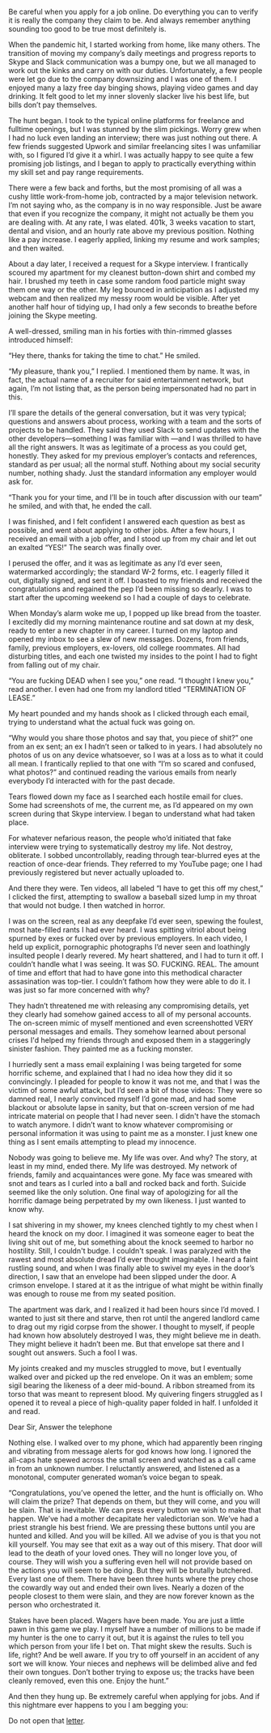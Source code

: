 Be careful when you apply for a job online. Do everything you can to verify it is really the company they claim to be. And always remember anything sounding too good to be true most definitely is. 

When the pandemic hit, I started working from home, like many others. The transition of moving my company’s daily meetings and progress reports to Skype and Slack communication was a bumpy one, but we all managed to work out the kinks and carry on with our duties. Unfortunately, a few people were let go due to the company downsizing and I was one of them. I enjoyed many a lazy free day binging shows, playing video games and day drinking. It felt good to let my inner slovenly slacker live his best life, but bills don’t pay themselves.

The hunt began. I took to the typical online platforms for freelance and fulltime openings, but I was stunned by the slim pickings. Worry grew when I had no luck even landing an interview; there was  just nothing out there. A few friends suggested Upwork and similar freelancing sites I was unfamiliar with, so I figured I’d give it a whirl. I was actually happy to see quite a few promising job listings, and I began to apply to practically everything within my skill set and pay range requirements.

There were a few back and forths, but the most promising of all was a cushy little work-from-home job, contracted by a major television network. I’m not saying who, as the company is in no way responsible. Just be aware that even if you recognize the company, it might not actually be them you are dealing with. At any rate, I was elated. 401k, 3 weeks vacation to start, dental and vision, and an hourly rate above my previous position. Nothing like a pay increase. I eagerly applied, linking my resume and work samples; and then waited.

About a day later, I received a request for a Skype interview. I frantically scoured my apartment for my cleanest button-down shirt and combed my hair. I brushed my teeth in case some random food particle might sway them one way or the other. My leg bounced in anticipation as I adjusted my webcam and then realized my messy room would be visible. After yet another half hour of tidying up, I had only a few seconds to breathe before joining the Skype meeting. 

A well-dressed, smiling man in his forties with thin-rimmed glasses introduced himself:

“Hey there, thanks for taking the time to chat.” He smiled.

“My pleasure, thank you,” I replied. I mentioned them by name. It was, in fact, the actual name of a recruiter for said entertainment network, but again, I’m not listing that, as the person being impersonated had no part in this.

I’ll spare the details of the general conversation, but it was very typical; questions and answers about process, working with a team and the sorts of projects to be handled. They said they used Slack to send updates with the other developers—something I was familiar with —and I was thrilled to have all the right answers. It was as legitimate of a process as you could get, honestly. They asked for my previous employer’s contacts and references, standard as per usual; all the normal stuff. Nothing about my social security number, nothing shady. Just the standard information any employer would ask for.

“Thank you for your time, and I’ll be in touch after discussion with our team” he smiled, and with that, he ended the call.

I was finished, and I felt confident I answered each question as best as possible, and went about applying to other jobs. After a few hours, I received an email with a job offer, and I stood up from my chair and let out an exalted “YES!” The search was finally over.

I perused the offer, and it was as legitimate as any I’d ever seen, watermarked accordingly; the standard W-2 forms, etc. I eagerly filled it out, digitally signed, and sent it off. I boasted to my friends and received the congratulations and regained the pep I’d been missing so dearly. I was to start after the upcoming weekend so I had a couple of days to celebrate. 

When Monday’s alarm woke me up, I popped up like bread from the toaster. I excitedly did my morning maintenance routine and sat down at my desk, ready to enter a new chapter in my career. I turned on my laptop and opened my inbox to see a slew of new messages. Dozens, from friends, family, previous employers, ex-lovers, old college roommates. All had disturbing titles, and each one twisted my insides to the point I had to fight from falling out of my chair. 

“You are fucking DEAD when I see you,” one read. “I thought I knew you,” read another. I even had one from my landlord titled “TERMINATION OF LEASE.”

My heart pounded and my hands shook as I clicked through each email, trying to understand what the actual fuck was going on.

“Why would you share those photos and say that, you piece of shit?” one from an ex sent; an ex I hadn’t seen or talked to in years. I had absolutely no photos of us on any device whatsoever, so I was at a loss as to what it could all mean. I frantically replied to that one with “I’m so scared and confused, what photos?” and continued reading the various emails from nearly everybody I’d interacted with for the past decade.

Tears flowed down my face as I searched each hostile email for clues. Some had screenshots of me, the current me, as I’d appeared on my own screen during that Skype interview. I began to understand what had taken place.

For whatever nefarious reason, the people who’d initiated that fake interview were trying to systematically destroy my life. Not destroy, obliterate. I sobbed uncontrollably, reading through tear-blurred eyes at the reaction of once-dear friends. They referred to my YouTube page; one I had previously registered but never actually uploaded to.

And there they were. Ten videos, all labeled “I have to get this off my chest,” I clicked the first, attempting to swallow a baseball sized lump in my throat that would not budge. I then watched in horror. 

I was on the screen, real as any deepfake I’d ever seen, spewing the foulest, most hate-filled rants I had ever heard. I was spitting vitriol about being spurned by exes or fucked over by previous employers. In each video, I held up explicit, pornographic photographs I’d never seen and loathingly insulted people I dearly revered. My heart shattered, and I had to turn it off. I couldn’t handle what I was seeing. It was SO. FUCKING. REAL. The amount of time and effort that had to have gone into this methodical character assasination was top-tier. I couldn’t fathom how they were able to do it. I was just so far more concerned with why?

They hadn’t threatened me with releasing any compromising details, yet they clearly had somehow gained access to all of my personal accounts. The on-screen mimic of myself mentioned and even screenshotted VERY personal messages and emails. They somehow learned about personal crises I'd helped my friends through and exposed them in a staggeringly sinister fashion. They painted me as a fucking monster.

I hurriedly sent a mass email explaining I was being targeted for some horrific scheme, and explained that I had no idea how they did it so convincingly. I pleaded for people to know it was not me, and that I was the victim of some awful attack, but I’d seen a bit of those videos: They were so damned real, I nearly convinced myself I’d gone mad, and had some blackout or absolute lapse in sanity, but that on-screen version of me had intricate material on people that I had never seen. I didn't have the stomach to watch anymore. I didn’t want to know whatever compromising or personal information it was using to paint me as a monster. I just knew one thing as I sent emails attempting to plead my innocence. 

Nobody was going to believe me. My life was over. And why? The story, at least in my mind, ended there. My life was destroyed. My network of friends, family and acquaintances were gone. My face was smeared with snot and tears as I curled into a ball and rocked back and forth. Suicide seemed like the only solution. One final way of apologizing for all the horrific damage being perpetrated by my own likeness. I just wanted to know why.

I sat shivering in my shower, my knees clenched tightly to my chest when I heard the knock on my door. I imagined it was someone eager to beat the living shit out of me, but something about the knock seemed to harbor no hostility. Still, I couldn't budge. I couldn't speak. I was paralyzed with the rawest and most absolute dread I’d ever thought imaginable. I heard a faint rustling sound, and when I was finally able to swivel my eyes in the door’s direction, I saw that an envelope had been slipped under the door. A crimson envelope. I stared at it as the intrigue of what might be within finally was enough to rouse me from my seated position.

The apartment was dark, and I realized it had been hours since I’d moved. I wanted to just sit there and starve, then rot until the angered landlord came to drag out my rigid corpse from the shower. I thought to myself, if people had known how absolutely destroyed I was, they might believe me in death. They might believe it hadn’t been me. But that envelope sat there and I sought out answers. Such a fool I was.

My joints creaked and my muscles struggled to move, but I eventually walked over and picked up the red envelope. On it was an emblem; some sigil bearing the likeness of a deer mid-bound. A ribbon streamed from its torso that was meant to represent blood. My quivering fingers struggled as I opened it to reveal a piece of high-quality paper folded in half. I unfolded it and read.

Dear Sir,
Answer the telephone

Nothing else. I walked over to my phone, which had apparently been ringing and vibrating from message alerts for god knows how long. I ignored the all-caps hate spewed across the small screen and watched as a call came in from an unknown number. I reluctantly answered, and listened as a monotonal, computer generated woman’s voice began to speak.

“Congratulations, you’ve opened the letter, and the hunt is officially on. Who will claim the prize? That depends on them, but they will come, and you will be slain. That is inevitable. We can press every button we wish to make that happen. We’ve had a mother decapitate her valedictorian son. We’ve had a priest strangle his best friend. We are pressing these buttons until you are hunted and killed. And you will be killed. All we advise of you is that you not kill yourself. You may see that exit as a way out of this misery. That door will lead to the death of your loved ones. They will no longer love you, of course. They will wish you a suffering even hell will not provide based on the actions you will seem to be doing. But they will be brutally butchered. Every last one of them. There have been three hunts where the prey chose the cowardly way out and ended their own lives. Nearly a dozen of the people closest to them were slain, and they are now forever known as the person who orchestrated it.

Stakes have been placed. Wagers have been made. You are just a little pawn in this game we play. I myself have a number of millions to be made if my hunter is the one to carry it out, but it is against the rules to tell you which person from your life I bet on. That might skew the results. Such is life, right? And be well aware. If you try to off yourself in an accident of any sort we will know. Your nieces and nephews will be delimbed alive and fed their own tongues. Don’t bother trying to expose us; the tracks have been cleanly removed, even this one. Enjoy the hunt.”

And then they hung up. Be extremely careful when applying for jobs. And if this nightmare ever happens to you I am begging you: 

Do not open that [letter](https://www.reddit.com/user/mrmichaelsquid).